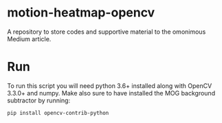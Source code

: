 # motion-heatmap-opencv
A repository to store codes and supportive material to the omonimous Medium article.

# Run
To run this script you will need python 3.6+ installed along with OpenCV  3.3.0+ and numpy.
Make also sure to have installed the MOG background subtractor by running:

`pip install opencv-contrib-python`




